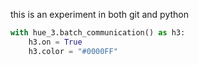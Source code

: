 this is an experiment in both git and python

```python
with hue_3.batch_communication() as h3:
    h3.on = True
    h3.color = "#0000FF"

```
